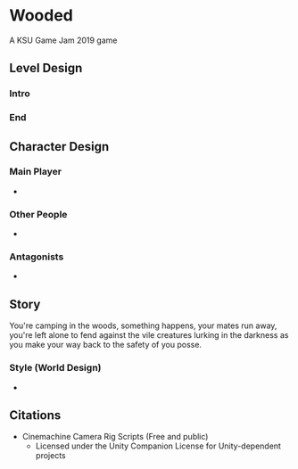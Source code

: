 # Wooded
A KSU Game Jam 2019 game
## Level Design
### Intro
### End

## Character Design
### Main Player
- 
### Other People
- 
### Antagonists
- 
## Story
You're camping in the woods, something happens, your mates run away, you're left alone to fend against the vile creatures lurking in the darkness as you make your way back to the safety of you posse.
### Style (World Design)
- 

## Citations
- Cinemachine Camera Rig Scripts (Free and public)
	- Licensed under the Unity Companion License for Unity-dependent projects
